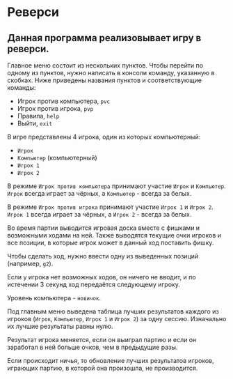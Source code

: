 # Реверси

## Данная программа реализовывает игру в реверси.

Главное меню состоит из нескольких пунктов. Чтобы перейти по одному из пунктов, нужно написать в консоли команду, указанную в скобках. Ниже приведены названия пунктов и соответствующие команды:

 - Игрок против компьютера, `pvc`
 - Игрок против игрока, `pvp`
 - Правила, `help`
 - Выйти, `exit`

В игре представлены 4 игрока, один из которых компьютерный:
 - `Игрок`
 - `Компьютер` (компьютерный)
 - `Игрок 1`
 - `Игрок 2`

В режиме `Игрок против компьютера` принимают участие `Игрок` и `Компьютер`. `Игрок` всегда играет за чёрных, а `Компьютер` - всегда за белых.

В режиме `Игрок против игрока` принимают участие `Игрок 1` и `Игрок 2`. `Игрок 1` всегда играет за чёрных, а `Игрок 2` - всегда за белых.

Во время партии выводится игровая доска вместе с фишками и возможными ходами на ней. Также выводятся текущие очки игроков и все позиции, в которые игрок может в данный ход поставить фишку.

Чтобы сделать ход, нужно ввести одну из выведенных позиций (например, `g2`).

Если у игрока нет возможных ходов, он ничего не вводит, и по истечении 3 секунд ход передаётся следующему игроку.

Уровень компьютера - `новичок`.

Под главным меню выведена таблица лучших результатов каждого из игроков (`Игрок`, `Компьютер`, `Игрок 1` и `Игрок 2`) за одну сессию. Изначально их лучшие результаты равны нулю.

Результат игрока меняется, если он выиграл партию и если он заработал в ней больше очков, чем в предыдущие разы.

Если происходит ничья, то обновление лучших результатов игроков, играющих партию, в которой она произошла, не производится.
